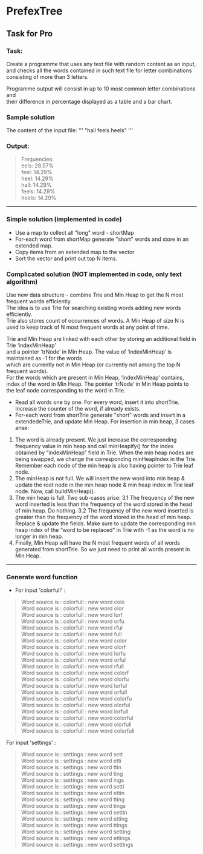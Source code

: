 # PrefexTree
## Task for Pro

### Task:   
Create a programme that uses any text file with random content as an input,   
and checks all the words contained in such text file for letter combinations   
consisting of more than 3 letters.  
   
Programme output will consist in up to 10 most common letter combinations and   
their difference in percentage displayed as a table and a bar chart.  
  
### Sample solution  
The content of the input file:
'''
"hall feels heels"
'''

### Output:  
> Frequencies:  
> eels: 28.57%  
> feel: 14.29%  
> heel: 14.29%  
> hall: 14.29%  
> feels: 14.29%  
> heels: 14.29%  

 ------------------------------  

### Simple solution  (implemented in code)
* Use a map to collect all "long" word - shortMap
* For-each word from shortMap generate "short" words and store in an extended map.  
* Copy items from an extended map to the vector
* Sort the vector and print out top N items.

### Complicated solution   (NOT implemented in code, only text algorithm)
Use new data structure - combine Trie and Min Heap to get the N most frequent words efficiently.  
The idea is to use Trie for searching existing words adding new words efficiently.  
Trie also stores count of occurrences of words. 
A Min Heap of size N is used to keep track of N most frequent words at any point of time.  

Trie and Min Heap are linked with each other by storing an additional field in Trie ‘indexMinHeap’  
and a pointer ‘trNode’ in Min Heap. The value of ‘indexMinHeap’ is maintained as -1 for the words   
which are currently not in Min Heap (or currently not among the top N frequent words).  
For the words which are present in Min Heap, ‘indexMinHeap’ contains, index of the word in Min Heap. 
The pointer ‘trNode’ in Min Heap points to the leaf node corresponding to the word in Trie.

* Read all words one by one. For every word, insert it into shortTrie. Increase the counter of the word, if already exists. 
* For-each word from shortTrie generate "short" words and insert in a extendedeTrie, and update Min Heap. 
For insertion in min heap, 3 cases arise: 
1. The word is already present. We just increase the corresponding frequency value in min heap and call minHeapify() for the index obtained by “indexMinHeap” field in Trie. When the min heap nodes are being swapped, we change the corresponding minHeapIndex in the Trie. Remember each node of the min heap is also having pointer to Trie leaf node.
2. The minHeap is not full. We will insert the new word into min heap & update the root node in the min heap node & min heap index in Trie leaf node. Now, call buildMinHeap().
3. The min heap is full. Two sub-cases arise:
 3.1 The frequency of the new word inserted is less than the frequency of the word stored in the head of min heap. Do nothing.
 3.2 The frequency of the new word inserted is greater than the frequency of the word stored in the head of min heap. Replace & update the fields. Make sure to update the corresponding min heap index of the “word to be replaced” in Trie with -1 as the word is no longer in min heap.
4. Finally, Min Heap will have the N most frequent words of all words generated from shortTrie. So we just need to print all words present in Min Heap.

 ------------------------------  
### Generate word function  
* For input 'colorfull' :
> Word source is : colorfull : new word colo  
> Word source is : colorfull : new word olor  
> Word source is : colorfull : new word lorf  
> Word source is : colorfull : new word orfu  
> Word source is : colorfull : new word rful  
> Word source is : colorfull : new word full  
> Word source is : colorfull : new word color  
> Word source is : colorfull : new word olorf  
> Word source is : colorfull : new word lorfu  
> Word source is : colorfull : new word orful  
> Word source is : colorfull : new word rfull  
> Word source is : colorfull : new word colorf  
> Word source is : colorfull : new word olorfu  
> Word source is : colorfull : new word lorful  
> Word source is : colorfull : new word orfull  
> Word source is : colorfull : new word colorfu  
> Word source is : colorfull : new word olorful  
> Word source is : colorfull : new word lorfull  
> Word source is : colorfull : new word colorful  
> Word source is : colorfull : new word olorfull  
> Word source is : colorfull : new word colorfull   

For input 'settings' :  
> Word source is : settings : new word sett  
> Word source is : settings : new word etti  
> Word source is : settings : new word ttin  
> Word source is : settings : new word ting  
> Word source is : settings : new word ings  
> Word source is : settings : new word setti  
> Word source is : settings : new word ettin  
> Word source is : settings : new word tting  
> Word source is : settings : new word tings  
> Word source is : settings : new word settin  
> Word source is : settings : new word etting  
> Word source is : settings : new word ttings  
> Word source is : settings : new word setting  
> Word source is : settings : new word ettings  
> Word source is : settings : new word settings  
  
